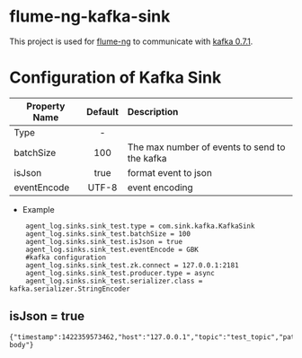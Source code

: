 flume-ng-kafka-sink
================

This project is used for [flume-ng](https://github.com/apache/flume) to communicate with [kafka 0.7.1](http://kafka.apache.org/07/quickstart.html).

Configuration of Kafka Sink
=============
| Property Name | Default   | Description         |
| ------------- | :-----:   | :----------         |
| Type          |    -      |                     |
| batchSize     |    100    | The max number of events to send to the kafka|
| isJson        |   true    | format event to json    |
| eventEncode   |   UTF-8   | event encoding |

* Example
```
    agent_log.sinks.sink_test.type = com.sink.kafka.KafkaSink
    agent_log.sinks.sink_test.batchSize = 100
    agent_log.sinks.sink_test.isJson = true
    agent_log.sinks.sink_test.eventEncode = GBK
    #kafka configuration
    agent_log.sinks.sink_test.zk.connect = 127.0.0.1:2181
    agent_log.sinks.sink_test.producer.type = async
    agent_log.sinks.sink_test.serializer.class = kafka.serializer.StringEncoder
```

isJson = true
----------
    {"timestamp":1422359573462,"host":"127.0.0.1","topic":"test_topic","path":"/logs/path","body":"logs body"}
    
